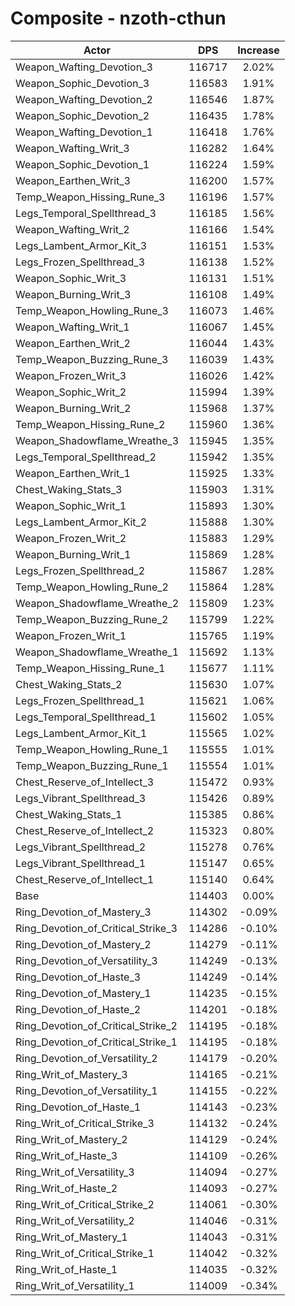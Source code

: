 # Composite - nzoth-cthun
| Actor | DPS | Increase |
|---|:---:|:---:|
|Weapon_Wafting_Devotion_3|116717|2.02%|
|Weapon_Sophic_Devotion_3|116583|1.91%|
|Weapon_Wafting_Devotion_2|116546|1.87%|
|Weapon_Sophic_Devotion_2|116435|1.78%|
|Weapon_Wafting_Devotion_1|116418|1.76%|
|Weapon_Wafting_Writ_3|116282|1.64%|
|Weapon_Sophic_Devotion_1|116224|1.59%|
|Weapon_Earthen_Writ_3|116200|1.57%|
|Temp_Weapon_Hissing_Rune_3|116196|1.57%|
|Legs_Temporal_Spellthread_3|116185|1.56%|
|Weapon_Wafting_Writ_2|116166|1.54%|
|Legs_Lambent_Armor_Kit_3|116151|1.53%|
|Legs_Frozen_Spellthread_3|116138|1.52%|
|Weapon_Sophic_Writ_3|116131|1.51%|
|Weapon_Burning_Writ_3|116108|1.49%|
|Temp_Weapon_Howling_Rune_3|116073|1.46%|
|Weapon_Wafting_Writ_1|116067|1.45%|
|Weapon_Earthen_Writ_2|116044|1.43%|
|Temp_Weapon_Buzzing_Rune_3|116039|1.43%|
|Weapon_Frozen_Writ_3|116026|1.42%|
|Weapon_Sophic_Writ_2|115994|1.39%|
|Weapon_Burning_Writ_2|115968|1.37%|
|Temp_Weapon_Hissing_Rune_2|115960|1.36%|
|Weapon_Shadowflame_Wreathe_3|115945|1.35%|
|Legs_Temporal_Spellthread_2|115942|1.35%|
|Weapon_Earthen_Writ_1|115925|1.33%|
|Chest_Waking_Stats_3|115903|1.31%|
|Weapon_Sophic_Writ_1|115893|1.30%|
|Legs_Lambent_Armor_Kit_2|115888|1.30%|
|Weapon_Frozen_Writ_2|115883|1.29%|
|Weapon_Burning_Writ_1|115869|1.28%|
|Legs_Frozen_Spellthread_2|115867|1.28%|
|Temp_Weapon_Howling_Rune_2|115864|1.28%|
|Weapon_Shadowflame_Wreathe_2|115809|1.23%|
|Temp_Weapon_Buzzing_Rune_2|115799|1.22%|
|Weapon_Frozen_Writ_1|115765|1.19%|
|Weapon_Shadowflame_Wreathe_1|115692|1.13%|
|Temp_Weapon_Hissing_Rune_1|115677|1.11%|
|Chest_Waking_Stats_2|115630|1.07%|
|Legs_Frozen_Spellthread_1|115621|1.06%|
|Legs_Temporal_Spellthread_1|115602|1.05%|
|Legs_Lambent_Armor_Kit_1|115565|1.02%|
|Temp_Weapon_Howling_Rune_1|115555|1.01%|
|Temp_Weapon_Buzzing_Rune_1|115554|1.01%|
|Chest_Reserve_of_Intellect_3|115472|0.93%|
|Legs_Vibrant_Spellthread_3|115426|0.89%|
|Chest_Waking_Stats_1|115385|0.86%|
|Chest_Reserve_of_Intellect_2|115323|0.80%|
|Legs_Vibrant_Spellthread_2|115278|0.76%|
|Legs_Vibrant_Spellthread_1|115147|0.65%|
|Chest_Reserve_of_Intellect_1|115140|0.64%|
|Base|114403|0.00%|
|Ring_Devotion_of_Mastery_3|114302|-0.09%|
|Ring_Devotion_of_Critical_Strike_3|114286|-0.10%|
|Ring_Devotion_of_Mastery_2|114279|-0.11%|
|Ring_Devotion_of_Versatility_3|114249|-0.13%|
|Ring_Devotion_of_Haste_3|114249|-0.14%|
|Ring_Devotion_of_Mastery_1|114235|-0.15%|
|Ring_Devotion_of_Haste_2|114201|-0.18%|
|Ring_Devotion_of_Critical_Strike_2|114195|-0.18%|
|Ring_Devotion_of_Critical_Strike_1|114195|-0.18%|
|Ring_Devotion_of_Versatility_2|114179|-0.20%|
|Ring_Writ_of_Mastery_3|114165|-0.21%|
|Ring_Devotion_of_Versatility_1|114155|-0.22%|
|Ring_Devotion_of_Haste_1|114143|-0.23%|
|Ring_Writ_of_Critical_Strike_3|114132|-0.24%|
|Ring_Writ_of_Mastery_2|114129|-0.24%|
|Ring_Writ_of_Haste_3|114109|-0.26%|
|Ring_Writ_of_Versatility_3|114094|-0.27%|
|Ring_Writ_of_Haste_2|114093|-0.27%|
|Ring_Writ_of_Critical_Strike_2|114061|-0.30%|
|Ring_Writ_of_Versatility_2|114046|-0.31%|
|Ring_Writ_of_Mastery_1|114043|-0.31%|
|Ring_Writ_of_Critical_Strike_1|114042|-0.32%|
|Ring_Writ_of_Haste_1|114035|-0.32%|
|Ring_Writ_of_Versatility_1|114009|-0.34%|
